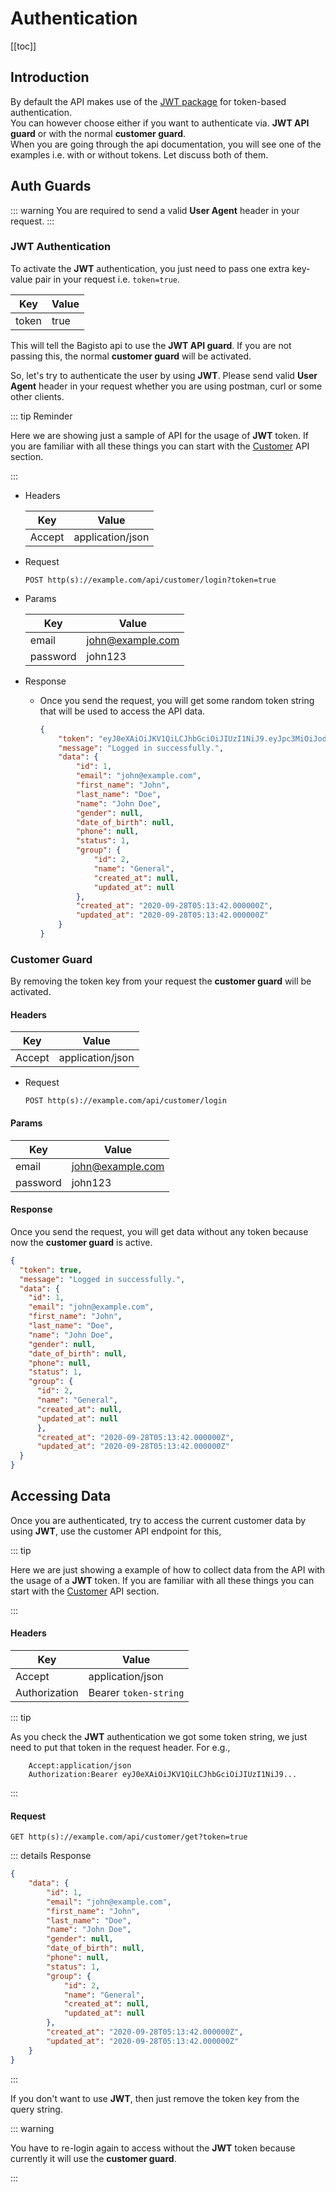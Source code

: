 # Authentication

[[toc]]

## Introduction

By default the API makes use of the [JWT package](https://jwt.io/) for token-based authentication.  
You can however choose either if you want to authenticate via. **JWT API guard** or with the normal **customer guard**.  
When you are going through the api documentation, you will see one of the examples i.e. with or without tokens. Let discuss both of them.

## Auth Guards

::: warning
You are required to send a valid **User Agent** header in your request.
:::

### JWT Authentication

To activate the **JWT** authentication, you just need to pass one extra key-value pair in your request i.e. `token=true`.

  | Key   | Value |
  | ----- | ----- |
  | token | true  |

This will tell the Bagisto api to use the **JWT API guard**. If you are not passing this, the normal **customer guard** will be activated.  

So, let's try to authenticate the user by using **JWT**. Please send valid **User Agent** header in your request whether you are using postman, curl or some other clients.

::: tip Reminder

  Here we are showing just a sample of API for the usage of **JWT** token. If you are familiar with all these things you can start with the [Customer](./customers) API section.

:::

- Headers

  | Key    | Value            |
  | ------ | ---------------- |
  | Accept | application/json |

- Request

  `POST http(s)://example.com/api/customer/login?token=true`

- Params

  | Key      | Value            |
  | -------- | ---------------- |
  | email    | john@example.com |
  | password | john123          |

- Response

  - Once you send the request, you will get some random token string that will be used to access the API data.

    ~~~json
    {
        "token": "eyJ0eXAiOiJKV1QiLCJhbGciOiJIUzI1NiJ9.eyJpc3MiOiJodHRwOlwvXC9sb2NhbGhvc3RcL2RldmVsb3BtZW50XC9iYWdpc3RvLW1hc3RlclwvcHVibGljXC9hcGlcL2N1c3RvbWVyXC9sb2dpbiIsImlhdCI6MTYxMDY5Njk2MSwiZXhwIjoxNjEwNzAwNTYxLCJuYmYiOjE2MTA2OTY5NjEsImp0aSI6IkpuMU9aUWoxd1BVaXlLaHQiLCJzdWIiOjEsInBydiI6IjhmY2EwODhhYmFlMmY5YThmODRhNWYwYmY2YTY1MjQ0OTA1NWJlMDAifQ.6mKgyRgMHxi_W6gf2cgb7Rdcut73L1YEBauYZ8soKSU",
        "message": "Logged in successfully.",
        "data": {
            "id": 1,
            "email": "john@example.com",
            "first_name": "John",
            "last_name": "Doe",
            "name": "John Doe",
            "gender": null,
            "date_of_birth": null,
            "phone": null,
            "status": 1,
            "group": {
                "id": 2,
                "name": "General",
                "created_at": null,
                "updated_at": null
            },
            "created_at": "2020-09-28T05:13:42.000000Z",
            "updated_at": "2020-09-28T05:13:42.000000Z"
        }
    }
    ~~~

### Customer Guard

By removing the token key from your request the **customer guard** will be activated.

#### Headers

  | Key    | Value            |
  | ------ | ---------------- |
  | Accept | application/json |

- Request

  `POST http(s)://example.com/api/customer/login`

#### Params

  | Key      | Value            |
  | -------- | ---------------- |
  | email    | john@example.com |
  | password | john123          |

#### Response

Once you send the request, you will get data without any token because now the **customer guard** is active.

~~~json
{
  "token": true,
  "message": "Logged in successfully.",
  "data": {
    "id": 1,
    "email": "john@example.com",
    "first_name": "John",
    "last_name": "Doe",
    "name": "John Doe",
    "gender": null,
    "date_of_birth": null,
    "phone": null,
    "status": 1,
    "group": {
      "id": 2,
      "name": "General",
      "created_at": null,
      "updated_at": null
      },
      "created_at": "2020-09-28T05:13:42.000000Z",
      "updated_at": "2020-09-28T05:13:42.000000Z"
  }
}
~~~

## Accessing Data

Once you are authenticated, try to access the current customer data by using **JWT**, use the customer API endpoint for this,

::: tip

Here we are just showing a example of how to collect data from the API with the usage of a **JWT** token.
If you are familiar with all these things you can start with the [Customer](./customers) API section.

:::

#### Headers

  | Key           | Value                 |
  | ------------- | --------------------- |
  | Accept        | application/json      |
  | Authorization | Bearer `token-string` |

::: tip

As you check the **JWT** authentication we got some token string, we just need to put that token in the request header. For e.g.,

~~~request-header
    Accept:application/json
    Authorization:Bearer eyJ0eXAiOiJKV1QiLCJhbGciOiJIUzI1NiJ9...
~~~

:::

#### Request

  `GET http(s)://example.com/api/customer/get?token=true`

::: details Response

~~~json
{
    "data": {
        "id": 1,
        "email": "john@example.com",
        "first_name": "John",
        "last_name": "Doe",
        "name": "John Doe",
        "gender": null,
        "date_of_birth": null,
        "phone": null,
        "status": 1,
        "group": {
            "id": 2,
            "name": "General",
            "created_at": null,
            "updated_at": null
        },
        "created_at": "2020-09-28T05:13:42.000000Z",
        "updated_at": "2020-09-28T05:13:42.000000Z"
    }
}
~~~

:::

If you don't want to use **JWT**, then just remove the token key from the query string.

::: warning

  You have to re-login again to access without the **JWT** token because currently it will use the **customer guard**.

:::
